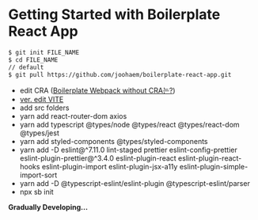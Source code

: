 # Getting Started with Boilerplate React App

```bash
$ git init FILE_NAME
$ cd FILE_NAME
// default
$ git pull https://github.com/joohaem/boilerplate-react-app.git
```

- edit CRA ([Boilerplate Webpack without CRA는?](https://snupi.tistory.com/197))
- [ver. edit VITE](https://github.com/joohaem/boilerplate-vite-react.git)
- add src folders
- yarn add react-router-dom axios
- yarn add typescript @types/node @types/react @types/react-dom @types/jest
- yarn add styled-components @types/styled-components
- yarn add -D eslint@^7.11.0 lint-staged prettier eslint-config-prettier eslint-plugin-prettier@^3.4.0 eslint-plugin-react eslint-plugin-react-hooks eslint-plugin-import eslint-plugin-jsx-a11y eslint-plugin-simple-import-sort
- yarn add -D @typescript-eslint/eslint-plugin @typescript-eslint/parser
- npx sb init

**Gradually Developing...**
